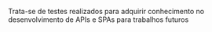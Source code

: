 Trata-se de testes realizados para adquirir conhecimento no desenvolvimento de APIs e SPAs para trabalhos futuros
